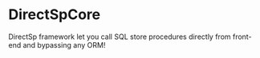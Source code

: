 # DirectSpCore
DirectSp framework let you call SQL store procedures directly from front-end and bypassing any ORM!
